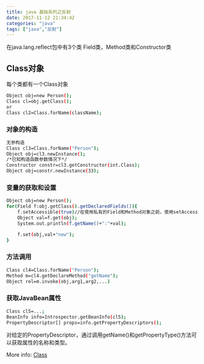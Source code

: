 ```yaml
---
title: java 基础系列之反射
date: 2017-11-12 21:34:42
categories: "java" 
tags: ["java","反射"]
---
```

在java.lang.reflect包中有3个类 Field类，Method类和Constructor类

## Class对象
每个类都有一个Class对象
``` bash
Object obj=new Person();
Class cl=obj.getClass();
or
Class cl2=Class.forName(className);
```
### 对象的构造
``` bash
无参构造
Class cl3=Class.forName("Person");
Object obj=cl3.newInstance();
/*已知构造函数参数情况下*/
Constructor constr=cl3.getConstructor(int.Class);
Object obj=constr.newInstance(33);
```
### 变量的获取和设置

``` bash
Object obj=new Person();
for(Field f:obj.getClass().getDeclaredFields()){
	f.setAccessible(true)//在使用私有的Field和Method对象之前，使用setAccessible方法解锁
	Object val=f.get(obj);
	System.out.println(f.getName()+":"+val);

	f.set(obj,val+"new");
}
```

### 方法调用

``` bash
Class cl4=Class.forName("Person");
Method m=cl4.getDeclareMethod("getName");
Object rel=m.invoke(obj,arg1,arg2,...)
```

### 获取JavaBean属性

``` bash
Class cl5=...;
BeanInfo info=Introspector.getBeanInfo(cl5);
PropertyDescriptor[] props=info.getPropertyDescriptors();
```
对给定的PropertyDescriptor，通过调用getName()和getPropertyType()方法可以获取属性的名称和类型。

More info: [Class](https://docs.oracle.com/javase/7/docs/api/java/lang/Class.html)